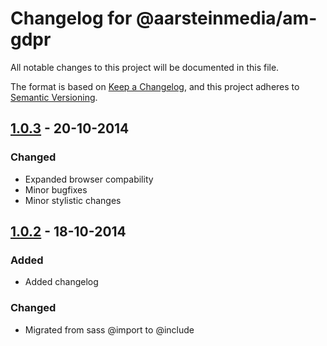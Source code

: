 # Changelog for @aarsteinmedia/am-gdpr

All notable changes to this project will be documented in this file.

The format is based on [Keep a Changelog](https://keepachangelog.com/en/1.1.0/),
and this project adheres to [Semantic Versioning](https://semver.org/spec/v2.0.0.html).

## [1.0.3] - 20-10-2014

### Changed

- Expanded browser compability
- Minor bugfixes
- Minor stylistic changes

## [1.0.2] - 18-10-2014

### Added

- Added changelog

### Changed

- Migrated from sass @import to @include

[1.0.3]: https://github.com/aarsteinmedia/am-gdpr/releases/tag/1.0.3
[1.0.2]: https://github.com/aarsteinmedia/am-gdpr/releases/tag/1.0.2
